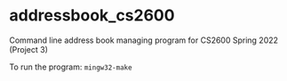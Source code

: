 # addressbook_cs2600
Command line address book managing program for CS2600 Spring 2022 (Project 3)


To run the program:
```mingw32-make ```
